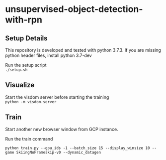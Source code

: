 # unsupervised-object-detection-with-rpn
## Setup Details 
This repository is developed and tested with python 3.7.3. If you are missing python header files, install python 3.7-dev

Run the setup script   
`./setup.sh`

## Visualize
Start the visdom server before starting the training  
`python -m visdom.server`


## Train
Start another new browser window from GCP instance.

Run the train command

`python train.py --gpu_ids -1 --batch_size 15 --display_winsize 10 --game SkiingNoFrameskip-v0 --dynamic_datagen`

